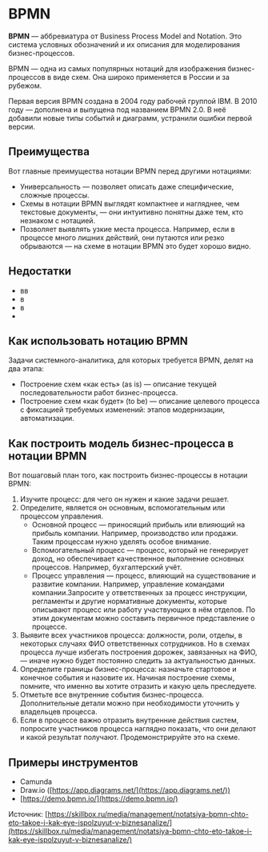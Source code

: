# BPMN

**BPMN** — аббревиатура от Business Process Model and Notation. Это система условных обозначений и их описания для моделирования бизнес-процессов.

BPMN — одна из самых популярных нотаций для изображения бизнес-процессов в виде схем. Она широко применяется в России и за рубежом.

Первая версия BPMN создана в 2004 году рабочей группой IBM. В 2010 году — дополнена и выпущена под названием BPMN 2.0. В неё добавили новые типы событий и диаграмм, устранили ошибки первой версии.

## Преимущества

Вот главные преимущества нотации BPMN перед другими нотациями:

* Универсальность — позволяет описать даже специфические, сложные процессы.
* Схемы в нотации BPMN выглядят компактнее и нагляднее, чем текстовые документы, — они интуитивно понятны даже тем, кто незнаком с нотацией.
* Позволяет выявлять узкие места процесса. Например, если в процессе много лишних действий, они путаются или резко обрываются — на схеме в нотации BPMN это будет хорошо видно.

## Недостатки

* вв
* в
* в
*

## Как использовать нотацию BPMN <a href="#stk-7" id="stk-7"></a>

Задачи системного-аналитика, для которых требуется BPMN, делят на два этапа:

* Построение схем «как есть» (as is) — описание текущей последовательности работ бизнес-процесса.
* Построение схем «как будет» (to be) — описание целевого процесса с фиксацией требуемых изменений: этапов модернизации, автоматизации.

## Как построить модель бизнес-процесса в нотации BPMN <a href="#stk-6" id="stk-6"></a>

Вот пошаговый план того, как построить бизнес-процессы в нотации BPMN:

1. Изучите процесс: для чего он нужен и какие задачи решает.
2. Определите, является он основным, вспомогательным или процессом управления.
   * Основной процесс — приносящий прибыль или влияющий на прибыль компании. Например, производство или продажи. Таким процессам нужно уделять особое внимание.
   * Вспомогательный процесс — процесс, который не генерирует доход, но обеспечивает качественное выполнение основных процессов. Например, бухгалтерский учёт.
   * Процесс управления — процесс, влияющий на существование и развитие компании. Например, управление командами компании.Запросите у ответственных за процесс инструкции, регламенты и другие нормативные документы, которые описывают процесс или работу участвующих в нём отделов. По этим документам можно составить первичное представление о процессе.
3. Выявите всех участников процесса: должности, роли, отделы, в некоторых случаях ФИО ответственных сотрудников. Но в схемах процесса лучше избегать построения дорожек, завязанных на ФИО, — иначе нужно будет постоянно следить за актуальностью данных.
4. Определите границы бизнес-процесса: назначьте стартовое и конечное события и назовите их. Начиная построение схемы, помните, что именно вы хотите отразить и какую цель преследуете.
5. Отметьте все внутренние события бизнес-процесса. Дополнительные детали можно при необходимости уточнить у владельцев процесса.
6. Если в процессе важно отразить внутренние действия систем, попросите участников процесса наглядно показать, что они делают и какой результат получают. Продемонстрируйте это на схеме.

## Примеры инструментов

* Camunda
* Draw.io ([https://app.diagrams.net/](https://app.diagrams.net/))
* [https://demo.bpmn.io/](https://demo.bpmn.io/)







Источник: [https://skillbox.ru/media/management/notatsiya-bpmn-chto-eto-takoe-i-kak-eye-ispolzuyut-v-biznesanalize/](https://skillbox.ru/media/management/notatsiya-bpmn-chto-eto-takoe-i-kak-eye-ispolzuyut-v-biznesanalize/)
